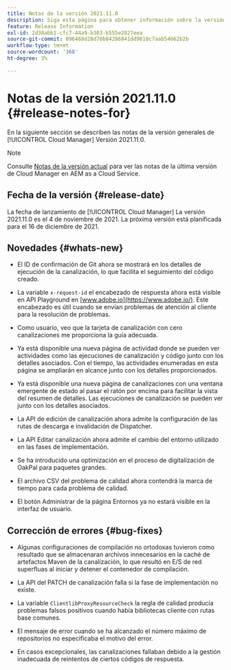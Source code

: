 ```yaml
---
title: Notas de la versión 2021.11.0
description: Siga esta página para obtener información sobre la versión 2021.11.0 de Cloud Manager
feature: Release Information
exl-id: 2d38abb1-cfc7-44a9-b303-b555e2827eea
source-git-commit: 096468d28d70b84286841dd9818c7aab54662b2b
workflow-type: tm+mt
source-wordcount: '368'
ht-degree: 3%

---
```


# Notas de la versión 2021.11.0 {#release-notes-for}

En la siguiente sección se describen las notas de la versión generales de [!UICONTROL Cloud Manager] Versión 2021.11.0.

>[!NOTE]
>Consulte [Notas de la versión actual](https://experienceleague.adobe.com/docs/experience-manager-cloud-service/onboarding/getting-access/release-notes-cloud-manager/release-notes-cm-current.html?lang=en#getting-access) para ver las notas de la última versión de Cloud Manager en AEM as a Cloud Service.

## Fecha de la versión {#release-date}

La fecha de lanzamiento de [!UICONTROL Cloud Manager] La versión 2021.11.0 es el 4 de noviembre de 2021.
La próxima versión está planificada para el 16 de diciembre de 2021.

## Novedades {#whats-new}

* El ID de confirmación de Git ahora se mostrará en los detalles de ejecución de la canalización, lo que facilita el seguimiento del código creado.

* La variable `x-request-id` el encabezado de respuesta ahora está visible en API Playground en [www.adobe.io](https://www.adobe.io/). Este encabezado es útil cuando se envían problemas de atención al cliente para la resolución de problemas.

* Como usuario, veo que la tarjeta de canalización con cero canalizaciones me proporciona la guía adecuada.

* Ya está disponible una nueva página de actividad donde se pueden ver actividades como las ejecuciones de canalización y código junto con los detalles asociados. Con el tiempo, las actividades enumeradas en esta página se ampliarán en alcance junto con los detalles proporcionados.

* Ya está disponible una nueva página de canalizaciones con una ventana emergente de estado al pasar el ratón por encima para facilitar la vista del resumen de detalles. Las ejecuciones de canalización se pueden ver junto con los detalles asociados.

* La API de edición de canalización ahora admite la configuración de las rutas de descarga e invalidación de Dispatcher.

* La API Editar canalización ahora admite el cambio del entorno utilizado en las fases de implementación.

* Se ha introducido una optimización en el proceso de digitalización de OakPal para paquetes grandes.

* El archivo CSV del problema de calidad ahora contendrá la marca de tiempo para cada problema de calidad.

* El botón Administrar de la página Entornos ya no estará visible en la interfaz de usuario.

## Corrección de errores {#bug-fixes}

* Algunas configuraciones de compilación no ortodoxas tuvieron como resultado que se almacenaran archivos innecesarios en la caché de artefactos Maven de la canalización, lo que resultó en E/S de red superfluas al iniciar y detener el contenedor de compilación.

* La API del PATCH de canalización falla si la fase de implementación no existe.

* La variable `ClientlibProxyResourceCheck` la regla de calidad producía problemas falsos positivos cuando había bibliotecas cliente con rutas base comunes.

* El mensaje de error cuando se ha alcanzado el número máximo de repositorios no especificaba el motivo del error.

* En casos excepcionales, las canalizaciones fallaban debido a la gestión inadecuada de reintentos de ciertos códigos de respuesta.
